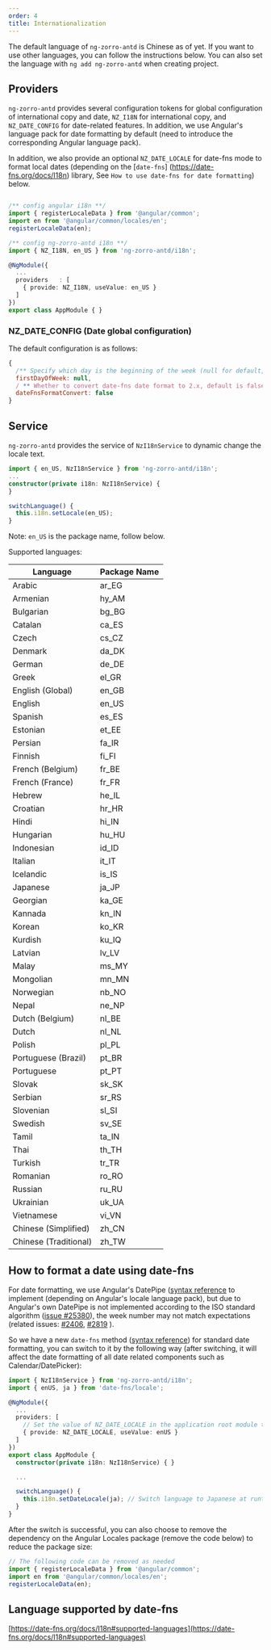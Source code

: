 ```yaml
---
order: 4
title: Internationalization
---
```


The default language of `ng-zorro-antd` is Chinese as of yet.
If you want to use other languages, you can follow the instructions below.
You can also set the language with `ng add ng-zorro-antd` when creating project.

## Providers

`ng-zorro-antd` provides several configuration tokens for global configuration of international copy and date, `NZ_I18N` for international copy, and `NZ_DATE_CONFIG` for date-related features. In addition, we use Angular's language pack for date formatting by default (need to introduce the corresponding Angular language pack).

In addition, we also provide an optional `NZ_DATE_LOCALE` for date-fns mode to format local dates (depending on the [`date-fns`] (https://date-fns.org/docs/I18n) library, See `How to use date-fns for date formatting`) below.

```typescript

/** config angular i18n **/
import { registerLocaleData } from '@angular/common';
import en from '@angular/common/locales/en';
registerLocaleData(en);

/** config ng-zorro-antd i18n **/
import { NZ_I18N, en_US } from 'ng-zorro-antd/i18n';

@NgModule({
  ...
  providers   : [
    { provide: NZ_I18N, useValue: en_US }
  ]
})
export class AppModule { }

```

### NZ_DATE_CONFIG (Date global configuration)

The default configuration is as follows:
```js
{
  /** Specify which day is the beginning of the week (null for default, 0 for Sunday, 1 for Monday, and so on) */
  firstDayOfWeek: null,
  / ** Whether to convert date-fns date format to 2.x, default is false **/
  dateFnsFormatConvert: false
}
```

## Service

`ng-zorro-antd` provides the service of  `NzI18nService` to dynamic change the locale text.

```typescript
import { en_US, NzI18nService } from 'ng-zorro-antd/i18n';
...
constructor(private i18n: NzI18nService) {
}

switchLanguage() {
  this.i18n.setLocale(en_US);
}

```

Note: `en_US` is the package name, follow below.

Supported languages:

| Language              | Package Name |
| --------------------- | -------- |
| Arabic                | ar_EG    |
| Armenian              | hy_AM    |
| Bulgarian             | bg_BG    |
| Catalan               | ca_ES    |
| Czech                 | cs_CZ    |
| Denmark               | da_DK    |
| German                | de_DE    |
| Greek                 | el_GR    |
| English (Global)      | en_GB    |
| English               | en_US    |
| Spanish               | es_ES    |
| Estonian              | et_EE    |
| Persian               | fa_IR    |
| Finnish               | fi_FI    |
| French (Belgium)      | fr_BE    |
| French (France)       | fr_FR    |
| Hebrew                | he_IL    |
| Croatian              | hr_HR    |
| Hindi                 | hi_IN    |
| Hungarian             | hu_HU    |
| Indonesian            | id_ID    |
| Italian               | it_IT    |
| Icelandic             | is_IS    |
| Japanese              | ja_JP    |
| Georgian              | ka_GE    |
| Kannada               | kn_IN    |
| Korean                | ko_KR    |
| Kurdish               | ku_IQ    |
| Latvian               | lv_LV    |
| Malay                 | ms_MY    |
| Mongolian             | mn_MN    |
| Norwegian             | nb_NO    |
| Nepal                 | ne_NP    |
| Dutch (Belgium)       | nl_BE    |
| Dutch                 | nl_NL    |
| Polish                | pl_PL    |
| Portuguese (Brazil)   | pt_BR    |
| Portuguese            | pt_PT    |
| Slovak                | sk_SK    |
| Serbian               | sr_RS    |
| Slovenian             | sl_SI    |
| Swedish               | sv_SE    |
| Tamil                 | ta_IN    |
| Thai                  | th_TH    |
| Turkish               | tr_TR    |
| Romanian              | ro_RO    |
| Russian               | ru_RU    |
| Ukrainian             | uk_UA    |
| Vietnamese            | vi_VN    |
| Chinese (Simplified)  | zh_CN    |
| Chinese (Traditional) | zh_TW    |

## How to format a date using date-fns

For date formatting, we use Angular's DatePipe ([syntax reference](https://angular.io/api/common/DatePipe) to implement (depending on Angular's locale language pack), but due to Angular's own DatePipe is not implemented according to the ISO standard algorithm ([issue #25380](https://github.com/angular/angular/issues/25380)), the week number may not match expectations (related issues: [#2406]( https://github.com/NG-ZORRO/ng-zorro-antd/issues/2406), [#2819](https://github.com/NG-ZORRO/ng-zorro-antd/issues/2819) ).

So we have a new `date-fns` method ([syntax reference](https://date-fns.org/docs/format#description)) for standard date formatting, you can switch to it by the following way (after switching, it will affect the date formatting of all date related components such as Calendar/DatePicker):

```typescript
import { NzI18nService } from 'ng-zorro-antd/i18n';
import { enUS, ja } from 'date-fns/locale';

@NgModule({
  ...
  providers: [
    // Set the value of NZ_DATE_LOCALE in the application root module to activate date-fns mode
    { provide: NZ_DATE_LOCALE, useValue: enUS }
  ]
})
export class AppModule {
  constructor(private i18n: NzI18nService) { }

  ...

  switchLanguage() {
    this.i18n.setDateLocale(ja); // Switch language to Japanese at runtime
  }
}
```

After the switch is successful, you can also choose to remove the dependency on the Angular Locales package (remove the code below) to reduce the package size:
```ts
// The following code can be removed as needed
import { registerLocaleData } from '@angular/common';
import en from '@angular/common/locales/en';
registerLocaleData(en);
```

## Language supported by date-fns

[https://date-fns.org/docs/I18n#supported-languages](https://date-fns.org/docs/I18n#supported-languages)
